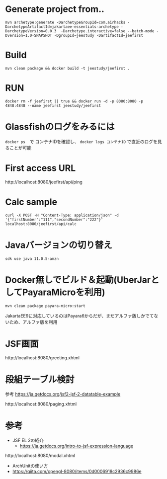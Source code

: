 # Generate project from..
```
mvn archetype:generate -DarchetypeGroupId=com.airhacks -DarchetypeArtifactId=jakartaee-essentials-archetype -DarchetypeVersion=0.0.3  -Darchetype.interactive=false --batch-mode -Dversion=1.0-SNAPSHOT -DgroupId=jeestudy -DartifactId=jeefirst
```

# Build
```
mvn clean package && docker build -t jeestudy/jeefirst .
```

# RUN

```
docker rm -f jeefirst || true && docker run -d -p 8080:8080 -p 4848:4848 --name jeefirst jeestudy/jeefirst 
```

# Glassfishのログをみるには
``docker ps``　で コンテナIDを確認し、
``docker logs コンテナID``
で直近のログを見ることが可能

# First access URL
http://localhost:8080/jeefirst/api/ping

# Calc sample 
```
curl -X POST -H "Content-Type: application/json" -d '{"firstNumber":"111","secondNumber":"222"}' localhost:8080/jeefirst/api/calc
```
# Javaバージョンの切り替え
```
sdk use java 11.0.5-amzn    
```

# Docker無しでビルド＆起動(UberJarとしてPayaraMicroを利用)
```
mvn clean package payara-micro:start
```

JakartaEE9に対応しているのはPayara6からだが、まだアルファ版しかでてないため、アルファ版を利用

# JSF画面

http://localhost:8080/greeting.xhtml

# 段組テーブル検討
参考
https://ja.getdocs.org/jsf2-jsf-2-datatable-example

http://localhost:8080/paging.xhtml

# 参考

- JSF EL 2の紹介
  - https://ja.getdocs.org/intro-to-jsf-expression-language


http://localhost:8080/modal.xhtml

- ArchUnitの使い方
- https://qiita.com/opengl-8080/items/0d0006918c2936c9986e
